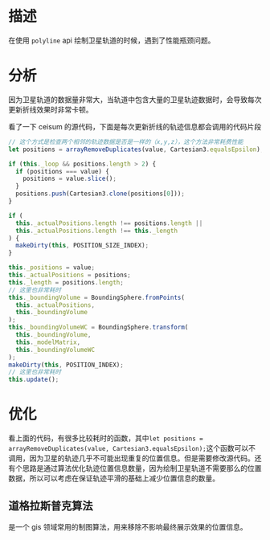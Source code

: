 # 描述

在使用 `polyline` api 绘制卫星轨道的时候，遇到了性能瓶颈问题。

# 分析

因为卫星轨道的数据量非常大，当轨道中包含大量的卫星轨迹数据时，会导致每次更新折线效果时非常卡顿。

看了一下 ceisum 的源代码，下面是每次更新折线的轨迹信息都会调用的代码片段

```javascript
// 这个方式是检查两个相邻的轨迹数据是否是一样的（x,y,z），这个方法非常耗费性能
let positions = arrayRemoveDuplicates(value, Cartesian3.equalsEpsilon);

if (this._loop && positions.length > 2) {
  if (positions === value) {
    positions = value.slice();
  }
  positions.push(Cartesian3.clone(positions[0]));
}

if (
  this._actualPositions.length !== positions.length ||
  this._actualPositions.length !== this._length
) {
  makeDirty(this, POSITION_SIZE_INDEX);
}

this._positions = value;
this._actualPositions = positions;
this._length = positions.length;
// 这里也非常耗时
this._boundingVolume = BoundingSphere.fromPoints(
  this._actualPositions,
  this._boundingVolume
);
this._boundingVolumeWC = BoundingSphere.transform(
  this._boundingVolume,
  this._modelMatrix,
  this._boundingVolumeWC
);
makeDirty(this, POSITION_INDEX);
// 这里也非常耗时
this.update();
```

# 优化

看上面的代码，有很多比较耗时的函数，其中`let positions = arrayRemoveDuplicates(value, Cartesian3.equalsEpsilon);`这个函数可以不调用，因为卫星的轨迹几乎不可能出现重复的位置信息。但是需要修改源代码。还有个思路是通过算法优化轨迹位置信息数量，因为绘制卫星轨道不需要那么的位置数据，所以可以考虑在保证轨迹平滑的基础上减少位置信息的数量。

## 道格拉斯普克算法

是一个 gis 领域常用的制图算法，用来移除不影响最终展示效果的位置信息。